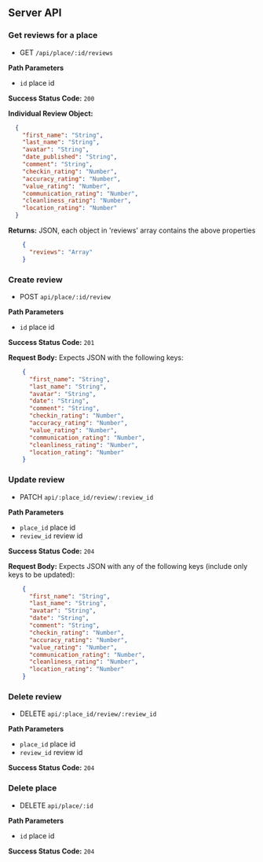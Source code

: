 ## Server API

### Get reviews for a place
  * GET `/api/place/:id/reviews`

**Path Parameters**
  * `id`  place id

**Success Status Code:** `200`

**Individual Review Object:**

```json
  {
    "first_name": "String",
    "last_name": "String",
    "avatar": "String",
    "date_published": "String",
    "comment": "String",
    "checkin_rating": "Number",
    "accuracy_rating": "Number",
    "value_rating": "Number",
    "communication_rating": "Number",
    "cleanliness_rating": "Number",
    "location_rating": "Number"
  }
```

**Returns:** JSON, each object in 'reviews' array contains the above properties

```json
    {
      "reviews": "Array"
    }
```

### Create review
  * POST `api/place/:id/review`

**Path Parameters**
  * `id` place id

**Success Status Code:** `201`

**Request Body:** Expects JSON with the following keys:

```json
    {
      "first_name": "String",
      "last_name": "String",
      "avatar": "String",
      "date": "String",
      "comment": "String",
      "checkin_rating": "Number",
      "accuracy_rating": "Number",
      "value_rating": "Number",
      "communication_rating": "Number",
      "cleanliness_rating": "Number",
      "location_rating": "Number"
    }
```

### Update review
  * PATCH `api/:place_id/review/:review_id`

**Path Parameters**
  * `place_id` place id
  * `review_id` review id

**Success Status Code:** `204`

**Request Body:** Expects JSON with any of the following keys (include only keys to be updated):
```json
    {
      "first_name": "String",
      "last_name": "String",
      "avatar": "String",
      "date": "String",
      "comment": "String",
      "checkin_rating": "Number",
      "accuracy_rating": "Number",
      "value_rating": "Number",
      "communication_rating": "Number",
      "cleanliness_rating": "Number",
      "location_rating": "Number"
    }
```

### Delete review
  * DELETE `api/:place_id/review/:review_id`

**Path Parameters**
  * `place_id` place id
  * `review_id` review id

**Success Status Code:** `204`

### Delete place
  * DELETE `api/place/:id`

**Path Parameters**
  * `id` place id

**Success Status Code:** `204`
